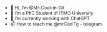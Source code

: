 - 👋 Hi, I’m @Mr-Cool-in-Git
- 👀 I’m a PhD Student of ITMO University
- 🌱 I’m currently working with ChatGPT
- 📫 How to reach me @mrCoolTg - telegram

<!---
Mr-Cool-in-Git/Mr-Cool-in-Git is a ✨ special ✨ repository because its `README.md` (this file) appears on your GitHub profile.
You can click the Preview link to take a look at your changes.
--->
